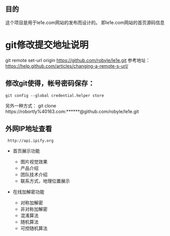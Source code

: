 ## 目的

这个项目是用于le1e.com网站的发布而设计的。
即le1e.com网站的首页源码信息

# git修改提交地址说明
git remote set-url origin   https://github.com/robyle/le1e.git
参考地址：https://help.github.com/articles/changing-a-remote-s-url/

## 修改git使得，帐号密码保存：
    git config --global credential.helper store

另外一种方式：
    git clone  https://robortly%40163.com:******@github.com/robyle/le1e.git

## 外网IP地址查看
     http://api.ipify.org

- 首页展示功能
    - 图片视觉效果
    - 产品介绍
    - 团队技术介绍
    - 联系方式，地理位置展示

- 在线加解密功能
    - 对称加解密
    - 非对称加解密
    - 混淆算法
    - 随机算法
    - 可控随机算法